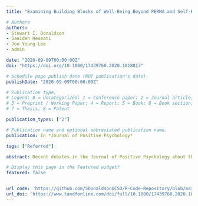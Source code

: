 ```yaml
---
title: "Examining Building Blocks of Well-Being Beyond PERMA and Self-Report Bias"

# Authors
authors:
- Stewart I. Donaldson
- Saeideh Hesmati
- Joo Young Lee
- admin

date: "2020-09-09T00:00:00Z"
doi: "https://doi.org/10.1080/17439760.2020.1818813"

# Schedule page publish date (NOT publication's date).
publishDate: "2020-09-09T00:00:00Z"

# Publication type.
# Legend: 0 = Uncategorized; 1 = Conference paper; 2 = Journal article;
# 3 = Preprint / Working Paper; 4 = Report; 5 = Book; 6 = Book section;
# 7 = Thesis; 8 = Patent

publication_types: ["2"]

# Publication name and optional abbreviated publication name.
publication: In *Journal of Positive Psychology*

tags: ["Referred"]

abstract: Recent debates in the Journal of Positive Psychology about the nature and usefulness of PERMA have created confusion about its contribution toward the understanding and prediction of well-being. This empirical study was designed to clarify several issues that have emerged in these recent articles. Using a multi-trait multi-method (MTMM) research design with 220 knowledable co-worker pairs (N = 440), it was found that the 5 PERMA building blocks of well-being (positive emotions, engagement, relationships, meaning, and accomplishment) and 4 additional potential building blocks of well-being (physical health, mindset, environment, and economic security) significantly predicted SWB above and beyond self-report and mono-method bias. This is one of the first empirical studies to test the PERMA building blocks of well-being beyond the sole use of self-reports, and illustrates that the building blocks can be strong predictors of well-being in some populations.

# Display this page in the Featured widget?
featured: false


url_code: 'https://github.com/SDonaldsonUCSD/R-Code-Repository/blob/main/MTMM%20Project/BuildingBlocks.Rmd'
url_doi: 'https://www.tandfonline.com/doi/full/10.1080/17439760.2020.1818813'
---
```









